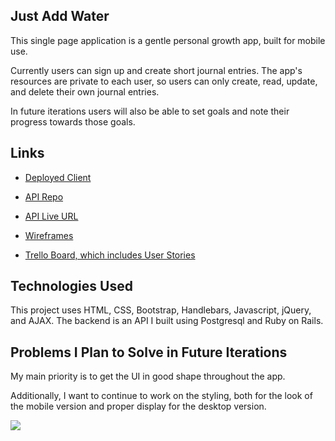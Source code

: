 ## Just Add Water

This single page application is a gentle personal growth app, built for mobile use.

Currently users can sign up and create short journal entries. The app's resources are private to each user, so users can only create, read, update, and delete their own journal entries.

In future iterations users will also be able to set goals and note their progress towards those goals.


## Links

* [Deployed Client](https://rivermagnetic.github.io/client-just-add-water/)

* [API Repo](https://github.com/RiverMagnetic/api-rails-just-add-water)

* [API Live URL](https://api-rails-just-add-water.herokuapp.com/)

* [Wireframes](https://github.com/RiverMagnetic/client-just-add-water/blob/master/just-add-water-original-wireframes.jpg)

* [Trello Board, which includes User Stories](https://trello.com/b/SyRpniLn)


## Technologies Used

This project uses HTML, CSS, Bootstrap, Handlebars, Javascript, jQuery, and AJAX. The backend is an API I built using Postgresql and Ruby on Rails.


## Problems I Plan to Solve in Future Iterations

My main priority is to get the UI in good shape throughout the app. 

Additionally, I want to continue to work on the styling, both for the look of the mobile version and proper display for the desktop version.


<img style="margin: 0 auto;" src="https://i.imgur.com/OLgpSWX.png">